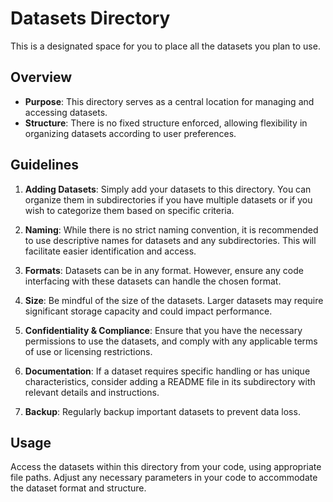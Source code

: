 # Datasets Directory

This is a designated space for you to place all the datasets you plan to use. 

## Overview

- **Purpose**: This directory serves as a central location for managing and accessing datasets.
- **Structure**: There is no fixed structure enforced, allowing flexibility in organizing datasets according to user preferences.

## Guidelines

1. **Adding Datasets**: Simply add your datasets to this directory. You can organize them in subdirectories if you have multiple datasets or if you wish to categorize them based on specific criteria.

2. **Naming**: While there is no strict naming convention, it is recommended to use descriptive names for datasets and any subdirectories. This will facilitate easier identification and access.

3. **Formats**: Datasets can be in any format. However, ensure any code interfacing with these datasets can handle the chosen format.

4. **Size**: Be mindful of the size of the datasets. Larger datasets may require significant storage capacity and could impact performance.

5. **Confidentiality & Compliance**: Ensure that you have the necessary permissions to use the datasets, and comply with any applicable terms of use or licensing restrictions.

6. **Documentation**: If a dataset requires specific handling or has unique characteristics, consider adding a README file in its subdirectory with relevant details and instructions.

7. **Backup**: Regularly backup important datasets to prevent data loss.

## Usage

Access the datasets within this directory from your code, using appropriate file paths. Adjust any necessary parameters in your code to accommodate the dataset format and structure.
